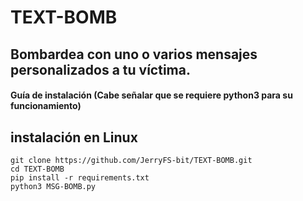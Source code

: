 # TEXT-BOMB
## Bombardea con uno o varios mensajes personalizados a tu víctima.

#### Guía de instalación (Cabe señalar que se requiere python3 para su funcionamiento)

## instalación en Linux
~~~
git clone https://github.com/JerryFS-bit/TEXT-BOMB.git
cd TEXT-BOMB
pip install -r requirements.txt
python3 MSG-BOMB.py
~~~
